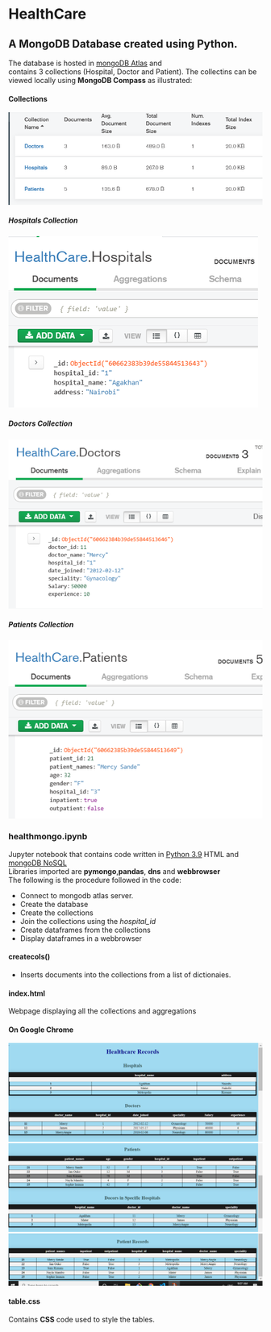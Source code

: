 # HealthCare
##  A MongoDB Database created using Python.
The database is hosted in [mongoDB Atlas](https://www.mongodb.com/cloud/atlas) and     
 contains 3 collections (Hospital, Doctor and Patient). The collectins can be viewed locally using **MongoDB Compass** as illustrated:
 
 #### Collections
![collections](mg1.png "collections")
##### Hospitals Collection
![hospitals](hos.png "hospitals")
##### Doctors Collection
![doctors](doc.png "doctors")
##### Patients Collection
![patients](pys.png "patients")

### healthmongo.ipynb
Jupyter notebook that contains code written in [Python 3.9](https://python.org) HTML and [mongoDB NoSQL](https://www.mongodb.com/)     
Libraries imported are **pymongo**,**pandas**, **dns** and **webbrowser**  
The following is the procedure followed in the code:
- Connect to mongodb atlas server.
- Create the database
- Create the collections
- Join the collections using the *hospital_id* 
- Create dataframes from the collections
- Display dataframes in a webbrowser
#### createcols()
- Inserts documents into the collections from a list of dictionaies.
#### index.html
Webpage displaying all the collections and aggregations
#### On Google Chrome
![html](html1.png "html")
![html](html2.png "html")
![html](html3.png "html")
#### table.css
Contains **CSS** code used to style the tables.


